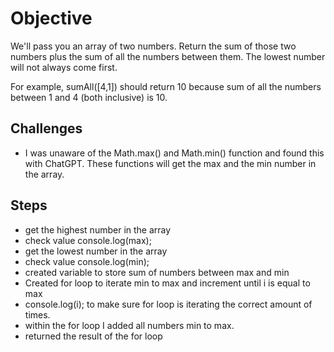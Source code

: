 # Objective
We'll pass you an array of two numbers. Return the sum of those two numbers plus the sum of all the numbers between them. The lowest number will not always come first.

For example, sumAll([4,1]) should return 10 because sum of all the numbers between 1 and 4 (both inclusive) is 10.

## Challenges
-  I was unaware of the Math.max() and Math.min() function and found this with ChatGPT. These functions will get the max and the min number in the array.

## Steps
- get the highest number in the array 
- check value console.log(max);
- get the lowest number in the array
- check value console.log(min);
- created variable to store sum of numbers between max and min
- Created for loop to iterate min to max and increment until i is equal to max
- console.log(i); to make sure for loop is iterating the correct amount of times.
- within the for loop I added all numbers min to max.
- returned the result of the for loop